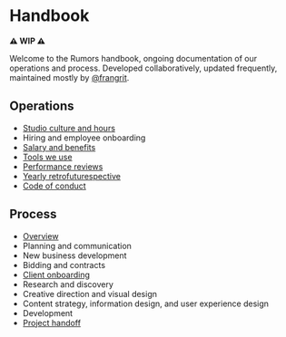 # Handbook

**⚠️ WIP ⚠️**

Welcome to the Rumors handbook, ongoing documentation of our operations and process. Developed collaboratively, updated frequently, maintained mostly by [@frangrit](https://github.com/frangrit).

## Operations
- [Studio culture and hours](./operations/studio.md)
- Hiring and employee onboarding
- [Salary and benefits](./operations/benefits.md)
- [Tools we use](./operations/tools.md)
- [Performance reviews](./operations/performance-reviews.md)
- [Yearly retrofuturespective](./operations/retrofuturespective.md)
- [Code of conduct](./operations/code-of-conduct.md)

## Process

- [Overview](./process/overview.md)
- Planning and communication
- New business development
- Bidding and contracts
- [Client onboarding](./process/client-onboarding.md)
- Research and discovery
- Creative direction and visual design
- Content strategy, information design, and user experience design
- Development
- [Project handoff](./process/handoff.md)

